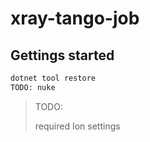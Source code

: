 # xray-tango-job

## Gettings started

```bash
dotnet tool restore
TODO: nuke
```

> TODO:
>
> required Ion settings